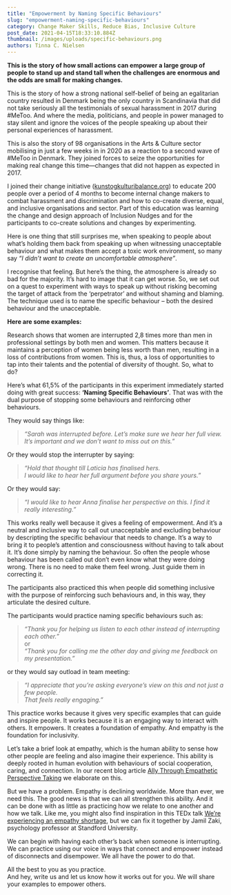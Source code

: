 ```yaml
---
title: "Empowerment by Naming Specific Behaviours"
slug: "empowerment-naming-specific-behaviours"
category: Change Maker Skills, Reduce Bias, Inclusive Culture
post_date: 2021-04-15T18:33:10.884Z
thumbnail: /images/uploads/specific-behaviours.png
authors: Tinna C. Nielsen
---
```


**This is the story of how small actions can empower a large group of people to stand up and stand tall when the challenges are enormous and the odds are small for making changes.**

This is the story of how a strong national self-belief of being an egalitarian country resulted in Denmark being the only country in Scandinavia that did not take seriously all the testimonials of sexual harassment in 2017 during #MeToo. And where the media, politicians, and people in power managed to stay silent and ignore the voices of the people speaking up about their personal experiences of harassment. 

This is also the story of 98 organisations in the Arts & Culture sector mobilising in just a few weeks in in 2020 as a reaction to a second wave of #MeToo in Denmark. They joined forces to seize the opportunities for making real change this time—changes that did not happen as expected in 2017. 

I joined their change initiative ([kunstogkulturibalance.org](https://kunstogkulturibalance.org)) to educate 200 people over a period of 4 months to become internal change makers to combat harassment and discrimination and how to co-create diverse, equal, and inclusive organisations and sector. Part of this education was learning the change and design approach of Inclusion Nudges and for the participants to co-create solutions and changes by experimenting. 

Here is one thing that still surprises me, when speaking to people about what’s holding them back from speaking up when witnessing unacceptable behaviour and what makes them accept a toxic work environment, so many say *“I didn’t want to create an uncomfortable atmosphere”*. 

I recognise that feeling. But here’s the thing, the atmosphere is already so bad for the majority. It’s hard to image that it can get worse. So, we set out on a quest to experiment with ways to speak up without risking becoming the target of attack from the ‘perpetrator’ and without shaming and blaming. The technique used is to name the specific behaviour – both the desired behaviour and the unacceptable. 

**Here are some examples:**

Research shows that women are interrupted 2,8 times more than men in professional settings by both men and women. This matters because it maintains a perception of women being less worth than men, resulting in a loss of contributions from women. This is, thus, a loss of opportunities to tap into their talents and the potential of diversity of thought. So, what to do?

Here’s what 61,5% of the participants in this experiment immediately started doing with great success: **‘Naming Specific Behaviours’**. That was with the dual purpose of stopping some behaviours and reinforcing other behaviours. 

They would say things like:

> *“Sarah was interrupted before. Let’s make sure we hear her full view.\
It’s important and we don’t want to miss out on this.”*

Or they would stop the interrupter by saying: 

> *“Hold that thought till Laticia has finalised hers.\
> I would like to hear her full argument before you share yours.”*

Or they would say: 

> *“I would like to hear Anna finalise her perspective on this. I find it really interesting.”*

This works really well because it gives a feeling of empowerment. And it’s a neutral and inclusive way to call out unacceptable and excluding behaviour by descripting the specific behaviour that needs to change. It’s a way to bring it to people’s attention and consciousness without having to talk about it. It’s done simply by naming the behaviour. So often the people whose behaviour has been called out don’t even know what they were doing wrong. There is no need to make them feel wrong. Just guide them in correcting it. 

The participants also practiced this when people did something inclusive with the purpose of reinforcing such behaviours and, in this way, they articulate the desired culture. 

The participants would practice naming specific behaviours such as:

> *“Thank you for helping us listen to each other instead of interrupting each other.”*\
or\
> *“Thank you for calling me the other day and giving me feedback on my presentation.”*

or they would say outload in team meeting:

> *“I appreciate that you’re asking everyone’s view on this and not just a few people.\
That feels really engaging.”*

This practice works because it gives very specific examples that can guide and inspire people. It works because it is an engaging way to interact with others. It empowers. It creates a foundation of empathy. And empathy is the foundation for inclusivity. 

Let’s take a brief look at empathy, which is the human ability to sense how other people are feeling and also imagine their experience. This ability is deeply rooted in human evolution with behaviours of social cooperation, caring, and connection. In our recent blog article [Ally Through Empathetic Perspective Taking](https://inclusion-nudges.org/blog/allies/ally-through-empathic-perspective-taking) we elaborate on this. 

But we have a problem. Empathy is declining worldwide. More than ever, we need this. The good news is that we can all strengthen this ability. And it can be done with as little as practicing how we relate to one another and how we talk. Like me, you might also find inspiration in this TEDx talk [We’re experiencing an empathy shortage](https://www.ted.com/talks/jamil_zaki_we_re_experiencing_an_empathy_shortage_but_we_can_fix_it_together), but we can fix it together by Jamil Zaki, psychology professor at Standford University. 

We can begin with having each other’s back when someone is interrupting. We can practice using our voice in ways that connect and empower instead of disconnects and disempower. We all have the power to do that. 

All the best to you as you practice.\
And hey, write us and let us know how it works out for you. We will share your examples to empower others.  
